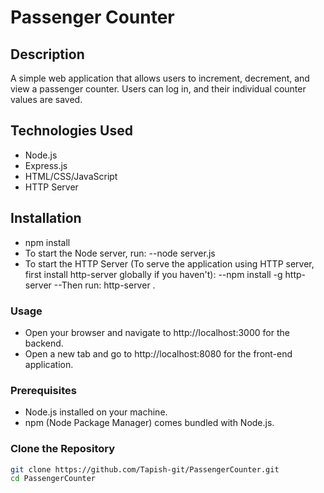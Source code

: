 # Passenger Counter

## Description
A simple web application that allows users to increment, decrement, and view a passenger counter. Users can log in, and their individual counter values are saved.

## Technologies Used
- Node.js
- Express.js
- HTML/CSS/JavaScript
- HTTP Server

## Installation
- npm install
- To start the Node server, run:
    --node server.js
- To start the HTTP Server (To serve the application using HTTP server, first install http-server globally if you haven't):
    --npm install -g http-server
    --Then run:  http-server .

### Usage
- Open your browser and navigate to http://localhost:3000 for the backend.
- Open a new tab and go to http://localhost:8080 for the front-end application.

### Prerequisites
- Node.js installed on your machine.
- npm (Node Package Manager) comes bundled with Node.js.

### Clone the Repository
```bash
git clone https://github.com/Tapish-git/PassengerCounter.git
cd PassengerCounter
